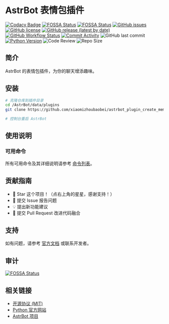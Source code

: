 # AstrBot 表情包插件

[![Codacy Badge](https://app.codacy.com/project/badge/Grade/d8da719cfb624fddbb9262e0f08ead55)](https://app.codacy.com/gh/xiaomizhoubaobei/astrbot_plugin_create_meme/dashboard?utm_source=gh&utm_medium=referral&utm_content=&utm_campaign=Badge_grade)
[![FOSSA Status](https://app.fossa.com/api/projects/git%2Bgithub.com%2Fxiaomizhoubaobei%2Fastrbot_plugin_treasure_bag.svg?type=shield&issueType=security)](https://app.fossa.com/projects/git%2Bgithub.com%2Fxiaomizhoubaobei%2Fastrbot_plugin_create_meme?ref=badge_shield&issueType=security)
[![FOSSA Status](https://app.fossa.com/api/projects/git%2Bgithub.com%2Fxiaomizhoubaobei%2Fastrbot_plugin_create_meme.svg?type=small)](https://app.fossa.com/projects/git%2Bgithub.com%2Fxiaomizhoubaobei%2Fastrbot_plugin_create_meme?ref=badge_small)
[![GitHub issues](https://img.shields.io/github/issues/xiaomizhoubaobei/astrbot_plugin_create_meme)](https://github.com/xiaomizhoubaobei/astrbot_plugin_treasure_bag/issues)
[![GitHub license](https://img.shields.io/github/license/xiaomizhoubaobei/astrbot_plugin_create_meme)](https://github.com/xiaomizhoubaobei/astrbot_plugin_create_meme/blob/master/LICENSE)
[![GitHub release (latest by date)](https://img.shields.io/github/v/release/xiaomizhoubaobei/astrbot_plugin_create_meme)](https://github.com/xiaomizhoubaobei/astrbot_plugin_create_meme/releases)
[![GitHub Workflow Status](https://img.shields.io/github/workflow/status/xiaomizhoubaobei/astrbot_plugin_create_meme/Release)](https://github.com/xiaomizhoubaobei/astrbot_plugin_create_meme/actions)
[![Commit Activity](https://img.shields.io/github/commit-activity/w/xiaomizhoubaobei/astrbot_plugin_create_meme)](https://github.com/xiaomizhoubaobei/astrbot_plugin_create_meme)
![GitHub last commit](https://img.shields.io/github/last-commit/xiaomizhoubaobei/astrbot_plugin_create_meme)
[![Python Version](https://img.shields.io/badge/Python-3.12+-blue.svg)](https://www.python.org/)
![Code Review](https://img.shields.io/badge/code_review-100%25-brightgreen.svg)
![Repo Size](https://img.shields.io/github/repo-size/xiaomizhoubaobei/astrbot_plugin_create_meme.svg)

## 简介

AstrBot 的表情包插件，为你的聊天增添趣味。

## 安装

```bash
# 克隆仓库到插件目录
cd /AstrBot/data/plugins
git clone https://github.com/xiaomizhoubaobei/astrbot_plugin_create_meme.git

# 控制台重启 AstrBot
```
## 使用说明

### 可用命令

所有可用命令及其详细说明请参考 [命令列表](commands.md)。


## 贡献指南

- 🌟 Star 这个项目！（点右上角的星星，感谢支持！）
- 🐛 提交 Issue 报告问题
- 💡 提出新功能建议
- 🔧 提交 Pull Request 改进代码融合

## 支持

如有问题，请参考 [官方文档](https://astrbot.app) 或联系开发者。

## 审计

[![FOSSA Status](https://app.fossa.com/api/projects/git%2Bgithub.com%2Fxiaomizhoubaobei%2Fastrbot_plugin_create_meme.svg?type=large&issueType=license)](https://app.fossa.com/projects/git%2Bgithub.com%2Fxiaomizhoubaobei%2Fastrbot_plugin_create_meme?ref=badge_large&issueType=license)

## 相关链接

- [开源协议 (MIT)](https://opensource.org/licenses/MIT)
- [Python 官方网站](https://www.python.org/)
- [AstrBot 项目](https://github.com/Soulter/AstrBot)